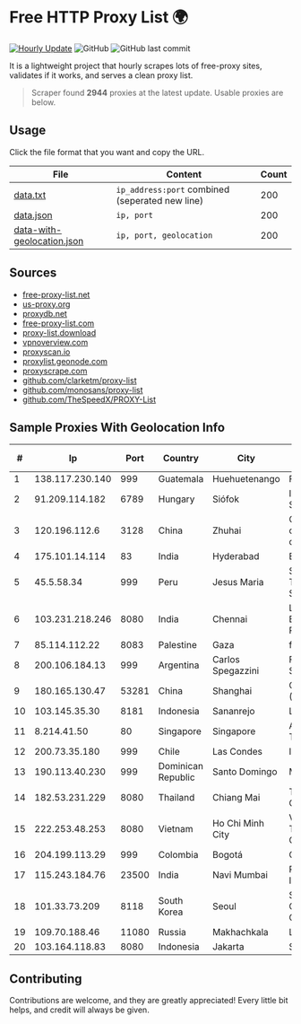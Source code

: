 
# Free HTTP Proxy List 🌍

[![Hourly Update](https://github.com/mertguvencli/http-proxy-list/actions/workflows/main.yml/badge.svg?branch=main)](https://github.com/mertguvencli/http-proxy-list/actions/workflows/main.yml)
![GitHub](https://img.shields.io/github/license/mertguvencli/http-proxy-list)
![GitHub last commit](https://img.shields.io/github/last-commit/mertguvencli/http-proxy-list)

It is a lightweight project that hourly scrapes lots of free-proxy sites, validates if it works, and serves a clean proxy list.


> Scraper found **2944** proxies at the latest update. Usable proxies are below.

## Usage

Click the file format that you want and copy the URL.


|File|Content|Count|
|----|-------|-----|
|[data.txt](https://raw.githubusercontent.com/mertguvencli/http-proxy-list/main/proxy-list/data.txt)|`ip_address:port` combined (seperated new line)|200|
|[data.json](https://raw.githubusercontent.com/mertguvencli/http-proxy-list/main/proxy-list/data.json)|`ip, port`|200|
|[data-with-geolocation.json](https://raw.githubusercontent.com/mertguvencli/http-proxy-list/main/proxy-list/data-with-geolocation.json)|`ip, port, geolocation`|200|

## Sources

* [free-proxy-list.net](https://free-proxy-list.net)
* [us-proxy.org](https://www.us-proxy.org)
* [proxydb.net](http://proxydb.net)
* [free-proxy-list.com](https://free-proxy-list.com/?page=&port=&type%5B%5D=http&type%5B%5D=https&up_time=0&search=Search)
* [proxy-list.download](https://www.proxy-list.download/HTTP)
* [vpnoverview.com](https://vpnoverview.com/privacy/anonymous-browsing/free-proxy-servers)
* [proxyscan.io](https://www.proxyscan.io)
* [proxylist.geonode.com](https://proxylist.geonode.com/api/proxy-list?limit=300&page=1&sort_by=lastChecked&sort_type=desc&protocols=http,https)
* [proxyscrape.com](https://api.proxyscrape.com/v2/?request=displayproxies&protocol=http&timeout=10000&country=all&ssl=all&anonymity=all)
* [github.com/clarketm/proxy-list](https://raw.githubusercontent.com/clarketm/proxy-list/master/proxy-list-raw.txt)
* [github.com/monosans/proxy-list](https://raw.githubusercontent.com/monosans/proxy-list/main/proxies/http.txt)
* [github.com/TheSpeedX/PROXY-List](https://raw.githubusercontent.com/TheSpeedX/PROXY-List/master/http.txt)


## Sample Proxies With Geolocation Info

|#|Ip|Port|Country|City|Internet Service Provider|
|-|--|----|-------|----|-------------------------|
|1|138.117.230.140|999|Guatemala|Huehuetenango|Fibernet S.A|
|2|91.209.114.182|6789|Hungary|Siófok|Invitech ICT Services Kft.|
|3|120.196.112.6|3128|China|Zhuhai|China Mobile communications corporation|
|4|175.101.14.114|83|India|Hyderabad|ExcellMedia Pvt Ltd|
|5|45.5.58.34|999|Peru|Jesus Maria|Satelital Telecomunicaciones S.A.C|
|6|103.231.218.246|8080|India|Chennai|Limras Eronet Broadband Service Private limited|
|7|85.114.112.22|8083|Palestine|Gaza|fusion services|
|8|200.106.184.13|999|Argentina|Carlos Spegazzini|Fullnet Solutions S.A.S.|
|9|180.165.130.47|53281|China|Shanghai|China Telecom (Group)|
|10|103.145.35.30|8181|Indonesia|Sananrejo|LINTASDATA|
|11|8.214.41.50|80|Singapore|Singapore|Alibaba (US) Technology Co., Ltd.|
|12|200.73.35.180|999|Chile|Las Condes|IFX Corporation|
|13|190.113.40.230|999|Dominican Republic|Santo Domingo|MR Networking, SRL|
|14|182.53.231.229|8080|Thailand|Chiang Mai|TOT Public Company Limited|
|15|222.253.48.253|8080|Vietnam|Ho Chi Minh City|VietNam Post and Telecom Corporation|
|16|204.199.113.29|999|Colombia|Bogotá|CTL Colombia|
|17|115.243.184.76|23500|India|Navi Mumbai|Reliance Jio Infocomm Limited|
|18|101.33.73.209|8118|South Korea|Seoul|Shenzhen Tencent Computer Systems Company Limited|
|19|109.70.188.46|11080|Russia|Makhachkala|LTD "Elektrosvyaz"|
|20|103.164.118.83|8080|Indonesia|Jakarta|SOLUSINET|



## Contributing

Contributions are welcome, and they are greatly appreciated! Every
little bit helps, and credit will always be given.

